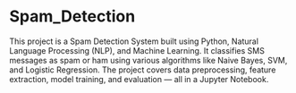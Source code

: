 # Spam_Detection
This project is a Spam Detection System built using Python, Natural Language Processing (NLP), and Machine Learning. It classifies SMS messages as spam or ham using various algorithms like Naive Bayes, SVM, and Logistic Regression. The project covers data preprocessing, feature extraction, model training, and evaluation — all in a Jupyter Notebook.

